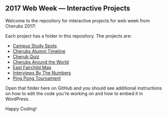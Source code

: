 ## 2017 Web Week — Interactive Projects
Welcome to the repository for interactive projects for web week from Cherubs 2017! 

Each project has a folder in this repository. The projects are:

* [Campus Study Spots](campus-study-spots)
* [Cherubs Alumni Timeline](/cherub-alumni-timeline)
* [Cherub Quiz](/cherub-quiz)
* [Cherubs Around the World](/cherubs-around-the-world)
* [East Fairchild Map](/east-fairchild-map)
* [Interviews By The Numbers](/interviews-by-the-numbers)
* [Ping Pong Tournament](/ping-pong-tournament)

Open that folder here on GitHub and you should see additional instructions on how to edit the code you're working on and how to embed it in WordPress.

Happy Coding!

